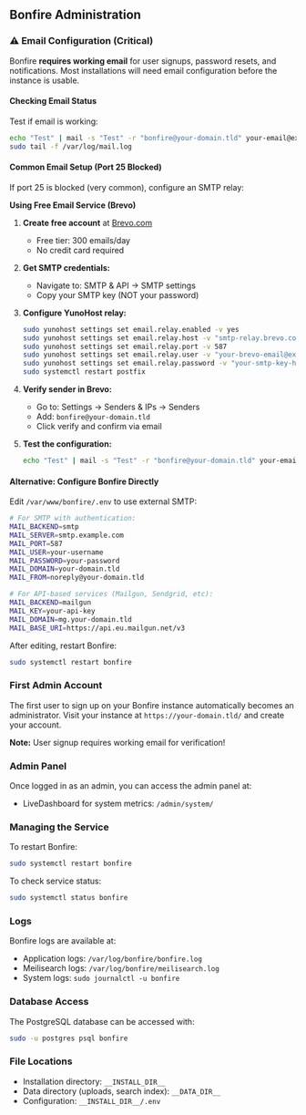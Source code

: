 ## Bonfire Administration

### ⚠️ Email Configuration (Critical)

Bonfire **requires working email** for user signups, password resets, and notifications. Most installations will need email configuration before the instance is usable.

#### Checking Email Status

Test if email is working:
```bash
echo "Test" | mail -s "Test" -r "bonfire@your-domain.tld" your-email@example.com
sudo tail -f /var/log/mail.log
```

#### Common Email Setup (Port 25 Blocked)

If port 25 is blocked (very common), configure an SMTP relay:

**Using Free Email Service (Brevo)**

1. **Create free account** at [Brevo.com](https://www.brevo.com)
   - Free tier: 300 emails/day
   - No credit card required

2. **Get SMTP credentials:**
   - Navigate to: SMTP & API → SMTP settings
   - Copy your SMTP key (NOT your password)

3. **Configure YunoHost relay:**
   ```bash
   sudo yunohost settings set email.relay.enabled -v yes
   sudo yunohost settings set email.relay.host -v "smtp-relay.brevo.com"
   sudo yunohost settings set email.relay.port -v 587
   sudo yunohost settings set email.relay.user -v "your-brevo-email@example.com"
   sudo yunohost settings set email.relay.password -v "your-smtp-key-here"
   sudo systemctl restart postfix
   ```

4. **Verify sender in Brevo:**
   - Go to: Settings → Senders & IPs → Senders
   - Add: `bonfire@your-domain.tld`
   - Click verify and confirm via email

5. **Test the configuration:**
   ```bash
   echo "Test" | mail -s "Test" -r "bonfire@your-domain.tld" your-email@example.com
   ```

#### Alternative: Configure Bonfire Directly

Edit `/var/www/bonfire/.env` to use external SMTP:

```bash
# For SMTP with authentication:
MAIL_BACKEND=smtp
MAIL_SERVER=smtp.example.com
MAIL_PORT=587
MAIL_USER=your-username
MAIL_PASSWORD=your-password
MAIL_DOMAIN=your-domain.tld
MAIL_FROM=noreply@your-domain.tld

# For API-based services (Mailgun, Sendgrid, etc):
MAIL_BACKEND=mailgun
MAIL_KEY=your-api-key
MAIL_DOMAIN=mg.your-domain.tld
MAIL_BASE_URI=https://api.eu.mailgun.net/v3
```

After editing, restart Bonfire:
```bash
sudo systemctl restart bonfire
```

### First Admin Account

The first user to sign up on your Bonfire instance automatically becomes an administrator. Visit your instance at `https://your-domain.tld/` and create your account.

**Note:** User signup requires working email for verification!

### Admin Panel

Once logged in as an admin, you can access the admin panel at:
- LiveDashboard for system metrics: `/admin/system/`

### Managing the Service

To restart Bonfire:
```bash
sudo systemctl restart bonfire
```

To check service status:
```bash
sudo systemctl status bonfire
```

### Logs

Bonfire logs are available at:
- Application logs: `/var/log/bonfire/bonfire.log`
- Meilisearch logs: `/var/log/bonfire/meilisearch.log`
- System logs: `sudo journalctl -u bonfire`

### Database Access

The PostgreSQL database can be accessed with:
```bash
sudo -u postgres psql bonfire
```

### File Locations

- Installation directory: `__INSTALL_DIR__`
- Data directory (uploads, search index): `__DATA_DIR__`
- Configuration: `__INSTALL_DIR__/.env`
